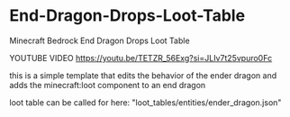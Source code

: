# End-Dragon-Drops-Loot-Table
Minecraft Bedrock End Dragon Drops Loot Table

YOUTUBE VIDEO
https://youtu.be/TETZR_56Exg?si=JLIv7t25vpuro0Fc


this is a simple template that edits the behavior of the ender dragon and adds the minecraft:loot component to an end dragon

loot table can be called for here: "loot_tables/entities/ender_dragon.json"
